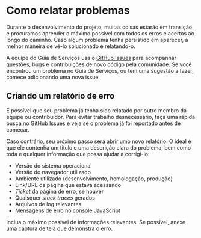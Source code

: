 # Como relatar problemas

Durante o desenvolvimento do projeto, muitas coisas estarão em transição e procuramos aprender o máximo possível com todos os erros e acertos ao longo do caminho. Caso algum problema tenha persistido em aparecer, a melhor maneira de vê-lo solucionado é relatando-o.

A equipe do Guia de Serviços usa o [GitHub Issues][GHISSUES] para acompanhar questões, bugs e contribuições de novo código pela comunidade. Se você encontrou um problema no Guia de Serviços, ou tem uma sugestão a fazer, comece adicionando uma nova issue.

## Criando um relatório de erro

É possível que seu problema já tenha sido relatado por outro membro da equipe ou contribuidor. Para evitar trabalho desnecessário, faça uma rápida busca no [GitHub Issues][GHISSUES] e veja se o problema já foi reportado antes de começar.

Caso contrário, seu próximo passo será [abrir umo novo relatório][GHINEW]. O ideal é que ele contenha um título e uma descrição clara do problema, bem como toda e qualquer informação que possa ajudar a corrigi-lo:

* Versão do sistema operacional
* Versão do navegador utilizado
* Ambiente utilizado (desenvolvimento, homologação, produção)
* Link/URL da página que estava acessando
* _Ticket_ da página de erro, se houver
* Quaisquer _stack traces_ gerados
* Arquivos de log relevantes
* Mensagens de erro no console JavaScript


Inclua o máximo possível de informações relevantes. Se possível, anexe uma captura de tela que demonstra o erro.

[GHISSUES]:https://github.com/servicosgovbr/guia-de-servicos/issues
[GHINEW]:https://github.com/servicosgovbr/guia-de-servicos/issues/new
